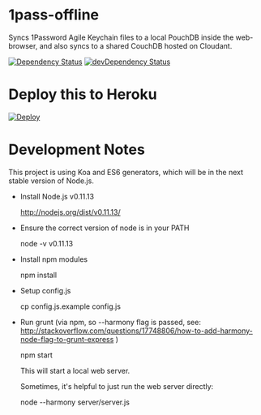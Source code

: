 1pass-offline
=============

Syncs 1Password Agile Keychain files to a local PouchDB inside the
web-browser, and also syncs to a shared CouchDB hosted on Cloudant.

[![Dependency Status](https://david-dm.org/backblend/1pass-offline.svg)](https://david-dm.org/backblend/1pass-offline)
[![devDependency Status](https://david-dm.org/backblend/1pass-offline/dev-status.svg)](https://david-dm.org/backblend/1pass-offline#info=devDependencies)

# Deploy this to Heroku

[![Deploy](https://www.herokucdn.com/deploy/button.png)](https://heroku.com/deploy)

# Development Notes

This project is using Koa and ES6 generators, which will be in the next
stable version of Node.js.

* Install Node.js v0.11.13

    http://nodejs.org/dist/v0.11.13/

* Ensure the correct version of node is in your PATH

    node -v
    v0.11.13

* Install npm modules

    npm install

* Setup config.js

    cp config.js.example config.js

* Run grunt (via npm, so --harmony flag is passed, see: http://stackoverflow.com/questions/17748806/how-to-add-harmony-node-flag-to-grunt-express )

    npm start

  This will start a local web server.

  Sometimes, it's helpful to just run the web server directly:

    node --harmony server/server.js


